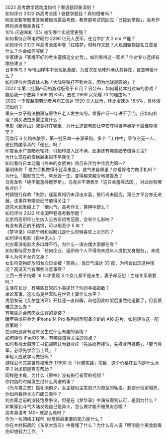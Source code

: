 2022 高考数学题难度如何？哪道题印象深刻？  
如何评价 2022 新高考全国 Ⅰ 卷数学题目？真的很难吗？  
网友发数学题求答案被疑泄露高考题，教育部考试院回应「已接到举报」，高考作弊将承担哪些责任？  
10% 闪避率和 10% 减伤哪个实战里更强？  
如何看待台积电将砸约 2290 亿元人民币，在台中扩大 2 nm 产能？  
如何评价 2022 年高考全国甲卷「红楼梦」材料作文题？大观园匾额提名立意是什么？你会如何写呢？  
专家建议「家境不好的考生谨慎选文史哲」，如何看待这一观点？你对专业选择有哪些建议？  
日本隼鸟 2 号带回样本中发现氨基酸，为首次在地球外确认其存在，这意味着什么？  
如何评价台湾媒体人称「大陆导弹打不到台东，因为地球是圆的」？  
2022 年第二批国产网络游戏版号于 6 月 7 日公布，如何看待本批过审的游戏？  
能给我一个放弃 2599 的 K50，去花 2699 买荣耀 70 的理由吗？  
2022 一季度越南劳动者月均工资达 1920 元人民币，环比增速达 18.5%，具体情况如何？  
重庆一女子购法拍房与原住户老人发生纠纷，拿房产证一年进不了门，应如何处理？购买法拍房需注意什么？  
电影《断背山》究竟好在哪里，为什么这部电影让李安夺得当年奥斯卡最佳导演奖？  
河南斥 6 亿购核酸亭，第一批系单一来源采购，多个「工作中」亭位空无一人，便民核酸亭真的「便民」吗？  
印度香水广告暗示轮奸，引起印度人民不满，此事还有哪些细节值得关注?  
为什么现在的雪糕越来越不平民化？  
如何看待日本动画《终末的女武神》将吕布评为中华武力第一?  
董明珠称「 格力手机做得不比苹果差」，底气来自哪里？你看好格力做手机吗？  
为什么「摄影穷三代、单反毁一生」变得越来越少地被提及？  
马克龙称「绝不能羞辱俄罗斯」，乌克兰不满表示「这只会羞辱法国」，对此你有哪些评价？  
村镇银行存款「失踪」迷案真相仍未浮出水面，银行尚未回应，第三方平台亦无进展，该事件有哪些细节值得关注？  
逛完大润发碰上了「烟火气」高考作文，算押中题么？  
如何评价 2022 年全国甲卷高考数学题？  
北京将高职毕业生纳入公务员招考范围，会有什么影响？  
有没有真正的不粘锅，可以用至少 5 年？  
《梦华录》中顾千帆和赵盼儿是什么时候喜欢上对方的？  
如何评价电影《目中无人》？  
刘亦菲演电影大多口碑不行，为什么一演古偶大家都在夸？  
如何看待官方发布「任何企业、组织和个人不得向未成年人提供文身服务」，未成年人为何不允许文身？  
女生将宠物虾放阳台次日全被「蒸熟」，当日气温达 33 度，为何会出现这种情况？高温天气有哪些注意事项？  
江西一男子结婚 16 年才发现 3 个女儿都不是亲生，妻子却反怼：血缘关系重要吗？  
生活在长沙，有哪些日常的小事提升了你的幸福指数？  
单论军事，这次乌克兰军队在世界上算什么水平？  
男朋友玩《艾尔登法环》开挂还一直辩解，和他因此吵架后虽然他道歉了，但我很难受怎么办？  
有哪些适合肉肉女生穿的夏装？  
曝苹果或只会为 iPhone 14 Pro 系列机型配备全新的 A16 芯片，如何评价这一配置策略？  
在网吧通宵有没有发生过什么有趣的事情？  
如何评价 iPadOS 16，有哪些值得关注的亮点？  
如何看待太原理工书记郑强认为就业应「先站岗再择位、先择业再择薪」，「要当将军，必须先学会当士兵」？  
年轻人应该学习做饭吗？  
游戏公司完美世界被曝开 17800 元「付费实践」项目，这个价格在业内是什么水平？对求职是否有帮助？  
同样是主角，为什么《原神》没有旅行者荧的视频？  
你钓鱼的时候发生过什么离谱的事？  
《光与夜之恋》婚礼池前夕，女主疑似主策自己为原型的私设，惹部分玩家塌房，你如何看待本次布朗云事件？  
刘亦菲之前的演技饱受争议，但是在《梦华录》中演技得到认可，是因为什么？  
如果穿到斗气大陆发现自己是异火，怎么做才能不被萧炎吞噬？  
高考英语考 140+ 就那么难吗？  
作为一名网络工程师, 你觉得最重要的能力是什么？  
你在木村拓哉的《东京大饭店》中看懂了什么？为什么有人说「明明是个美食剧看完却想努力工作」？  
